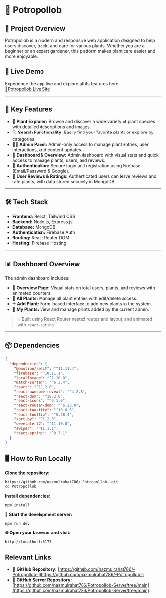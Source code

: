 # 🌿 Potropollob 

## 📖 Project Overview  
Potropollob is a modern and responsive web application designed to help users discover, track, and care for various plants. Whether you are a beginner or an expert gardener, this platform makes plant care easier and more enjoyable.

## 🔗 Live Demo  
Experience the app live and explore all its features here:  
[🌿Potropollob Live Site](https://potropollob-c7ebe.web.app)

---

## 🌟 Key Features  
- 🌱 **Plant Explorer:** Browse and discover a wide variety of plant species with detailed descriptions and images.  
- 🔍 **Search Functionality:** Easily find your favorite plants or explore by categories.  
- 🧑‍💼 **Admin Panel:** Admin-only access to manage plant entries, user interactions, and content updates.  
- 🧾 **Dashboard & Overview:** Admin dashboard with visual stats and quick access to manage plants, users, and reviews.  
- 🔐 **Authentication:** Secure login and registration using Firebase (Email/Password & Google).  
- 📝 **User Reviews & Ratings:** Authenticated users can leave reviews and rate plants, with data stored securely in MongoDB.  

---

## 🛠️ Tech Stack  
- **Frontend:** React, Tailwind CSS  
- **Backend:** Node.js, Express.js  
- **Database:** MongoDB  
- **Authentication:** Firebase Auth  
- **Routing:** React Router DOM  
- **Hosting:** Firebase Hosting  

---

## 📊 Dashboard Overview  
The admin dashboard includes:

- 📌 **Overview Page:** Visual stats on total users, plants, and reviews with animated counters.  
- 📁 **All Plants:** Manage all plant entries with edit/delete access.  
- ➕ **Add Plant:** Form-based interface to add new plants to the system.  
- 🧾 **My Plants:** View and manage plants added by the current admin.  

> 💡 Built using React Router nested routes and layout, and animated with `react-spring`.

---

## 📦 Dependencies  
```json
{
  "dependencies": {
    "@emotion/react": "^11.11.4",
    "firebase": "^10.11.1",
    "localforage": "^1.10.0",
    "match-sorter": "^6.3.4",
    "react": "^18.2.0",
    "react-awesome-reveal": "^4.2.8",
    "react-dom": "^18.2.0",
    "react-icons": "^5.1.0",
    "react-router-dom": "^6.23.0",
    "react-toastify": "^10.0.5",
    "react-tooltip": "^5.26.4",
    "sort-by": "^1.2.0",
    "sweetalert2": "^11.10.8",
    "swiper": "^11.1.1",
    "react-spring": "^9.7.1"
  }
}


```
## 🖥️ How to Run Locally

**Clone the repository:**

```bash
https://github.com/nazmulrahat786/-Potropollob-.git
cd Potropollob
```
**Install dependencies:**
```
npm install
```
**🚀 Start the development server:**
```
npm run dev
```
**🌐 Open your browser and visit:**
```
http://localhost:5173
```

## Relevant Links

- 📂 **GitHub Repository:** [https://github.com/nazmulrahat786/-Potropollob-](https://github.com/nazmulrahat786/-Potropollob-)  
- 📂 **GitHub Server Repository:** [https://github.com/nazmulrahat786/Potropollob-Server/tree/main](https://github.com/nazmulrahat786/Potropollob-Server/tree/main)  

